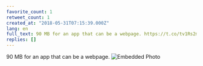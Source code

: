 ```yaml
---
favorite_count: 1
retweet_count: 1
created_at: "2018-05-31T07:15:39.000Z"
lang: en
full_text: 90 MB for an app that can be a webpage. https://t.co/tv1Rs2mmlg
replies: []
---
```


90 MB for an app that can be a webpage.
![Embedded Photo](https://twitter-media-coderbyheart.s3.eu-north-1.amazonaws.com/1002086186742149121-DeggEZ2XcAACjx5.jpg)
